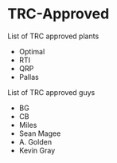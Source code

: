 # TRC-Approved

List of TRC approved plants

- Optimal
- RTI 
- QRP 
- Pallas


List of TRC approved guys

- BG
- CB
- Miles
- Sean Magee
- A. Golden
- Kevin Gray
